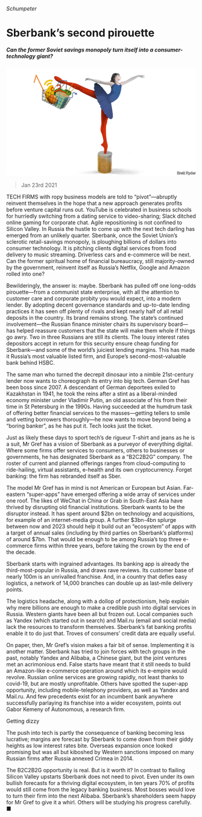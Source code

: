 ###### Schumpeter

# Sberbank’s second pirouette 

##### Can the former Soviet savings monopoly turn itself into a consumer-technology giant? 

![image](images/20210123_WBD000_0.jpg) 

> Jan 23rd 2021 


TECH FIRMS with ropy business models are told to “pivot”—abruptly reinvent themselves in the hope that a new approach generates profits before venture capital runs out. YouTube is celebrated in business schools for hurriedly switching from a dating service to video-sharing; Slack ditched online gaming for corporate chat. Agile repositioning is not confined to Silicon Valley. In Russia the hustle to come up with the next tech darling has emerged from an unlikely quarter. Sberbank, once the Soviet Union’s sclerotic retail-savings monopoly, is ploughing billions of dollars into consumer technology. It is pitching clients digital services from food delivery to music streaming. Driverless cars and e-commerce will be next. Can the former spiritual home of financial bureaucracy, still majority-owned by the government, reinvent itself as Russia’s Netflix, Google and Amazon rolled into one?


Bewilderingly, the answer is: maybe. Sberbank has pulled off one long-odds pirouette—from a communist state enterprise, with all the attention to customer care and corporate probity you would expect, into a modern lender. By adopting decent governance standards and up-to-date lending practices it has seen off plenty of rivals and kept nearly half of all retail deposits in the country. Its brand remains strong. The state’s continued involvement—the Russian finance minister chairs its supervisory board—has helped reassure customers that the state will make them whole if things go awry. Two in three Russians are still its clients. The lousy interest rates depositors accept in return for this security ensure cheap funding for Sberbank—and some of the world’s juiciest lending margins. This has made it Russia’s most valuable listed firm, and Europe’s second-most-valuable bank behind HSBC.



The same man who turned the decrepit dinosaur into a nimble 21st-century lender now wants to choreograph its entry into big tech. German Gref has been boss since 2007. A descendant of German deportees exiled to Kazakhstan in 1941, he took the reins after a stint as a liberal-minded economy minister under Vladimir Putin, an old associate of his from their time in St Petersburg in the 1990s. Having succeeded at the humdrum task of offering better financial services to the masses—getting tellers to smile and vetting borrowers thoroughly—he now wants to move beyond being a “boring banker”, as he has put it. Tech looks just the ticket.


Just as likely these days to sport tech’s de rigueur T-shirt and jeans as he is a suit, Mr Gref has a vision of Sberbank as a purveyor of everything digital. Where some firms offer services to consumers, others to businesses or governments, he has designated Sberbank as a “B2C2B2G” company. The roster of current and planned offerings ranges from cloud-computing to ride-hailing, virtual assistants, e-health and its own cryptocurrency. Forget banking: the firm has rebranded itself as Sber.


The model Mr Gref has in mind is not American or European but Asian. Far-eastern “super-apps” have emerged offering a wide array of services under one roof. The likes of WeChat in China or Grab in South-East Asia have thrived by disrupting old financial institutions. Sberbank wants to be the disruptor instead. It has spent around $2bn on technology and acquisitions, for example of an internet-media group. A further $3bn-4bn splurge between now and 2023 should help it build out an “ecosystem” of apps with a target of annual sales (including by third parties on Sberbank’s platforms) of around $7bn. That would be enough to be among Russia’s top three e-commerce firms within three years, before taking the crown by the end of the decade.


Sberbank starts with ingrained advantages. Its banking app is already the third-most-popular in Russia, and draws rave reviews. Its customer base of nearly 100m is an unrivalled franchise. And, in a country that defies easy logistics, a network of 14,000 branches can double up as last-mile delivery points.


The logistics headache, along with a dollop of protectionism, help explain why mere billions are enough to make a credible push into digital services in Russia. Western giants have been all but frozen out. Local companies such as Yandex (which started out in search) and Mail.ru (email and social media) lack the resources to transform themselves. Sberbank’s fat banking profits enable it to do just that. Troves of consumers’ credit data are equally useful.


On paper, then, Mr Gref’s vision makes a fair bit of sense. Implementing it is another matter. Sberbank has tried to join forces with tech groups in the past, notably Yandex and Alibaba, a Chinese giant, but the joint ventures met an acrimonious end. False starts have meant that it still needs to build an Amazon-like e-commerce operation around which its e-empire would revolve. Russian online services are growing rapidly, not least thanks to covid-19, but are mostly unprofitable. Others have spotted the super-app opportunity, including mobile-telephony providers, as well as Yandex and Mail.ru. And few precedents exist for an incumbent bank anywhere successfully parlaying its franchise into a wider ecosystem, points out Gabor Kemeny of Autonomous, a research firm.

Getting dizzy


The push into tech is partly the consequence of banking becoming less lucrative; margins are forecast by Sberbank to come down from their giddy heights as low interest rates bite. Overseas expansion once looked promising but was all but kiboshed by Western sanctions imposed on many Russian firms after Russia annexed Crimea in 2014.


The B2C2B2G opportunity is real. But is it worth it? In contrast to flailing Silicon Valley upstarts Sberbank does not need to pivot. Even under its own bullish forecasts for a thriving digital ecosystem, in ten years 70% of profits would still come from the legacy banking business. Most bosses would love to turn their firm into the next Alibaba. Sberbank’s shareholders seem happy for Mr Gref to give it a whirl. Others will be studying his progress carefully. ■

